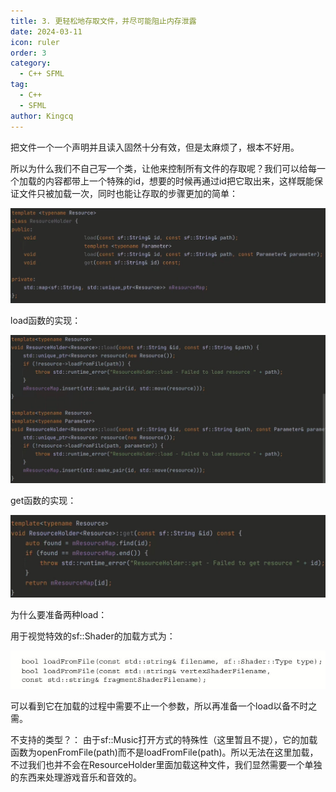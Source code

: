 ```yaml
---
title: 3. 更轻松地存取文件，并尽可能阻止内存泄露
date: 2024-03-11
icon: ruler
order: 3
category:
  - C++ SFML
tag:
  - C++
  - SFML
author: Kingcq
---
```


把文件一个一个声明并且读入固然十分有效，但是太麻烦了，根本不好用。

所以为什么我们不自己写一个类，让他来控制所有文件的存取呢？我们可以给每一个加载的内容都带上一个特殊的id，想要的时候再通过id把它取出来，这样既能保证文件只被加载一次，同时也能让存取的步骤更加的简单：

![](./assets/3-1.jpg)

load函数的实现：

![](./assets/3-2.jpg)

get函数的实现：

![](./assets/3-3.jpg)

为什么要准备两种load：

用于视觉特效的sf::Shader的加载方式为：

![](./assets/3-4.jpg)

可以看到它在加载的过程中需要不止一个参数，所以再准备一个load以备不时之需。

不支持的类型？：
由于sf::Music打开方式的特殊性（这里暂且不提），它的加载函数为openFromFile(path)而不是loadFromFile(path)。所以无法在这里加载，不过我们也并不会在ResourceHolder里面加载这种文件，我们显然需要一个单独的东西来处理游戏音乐和音效的。
